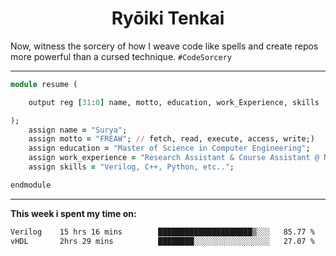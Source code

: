 
<h1 align="center">Ryōiki Tenkai</h1>

Now, witness the sorcery of how I weave code like spells and create repos more powerful than a cursed technique. ```#CodeSorcery ```

---

```ruby
module resume (

    output reg [31:0] name, motto, education, work_Experience, skills

); 
    assign name = "Surya";
    assign motto = "FREAW"; // fetch, read, execute, access, write;)
    assign education = "Master of Science in Computer Engineering";
    assign work_experience = "Research Assistant & Course Assistant @ NYU, PLC tech Intern";
    assign skills = "Verilog, C++, Python, etc..";

endmodule
```
---

**This week i spent my time on:**
<!--START_SECTION:waka-->

```txt
Verilog    15 hrs 16 mins        █████████████████████▒░░░   85.77 %
vHDL       2hrs 29 mins          ████████░░░░░░░░░░░░░░░░░   27.07 %
```

<!--END_SECTION:waka-->

